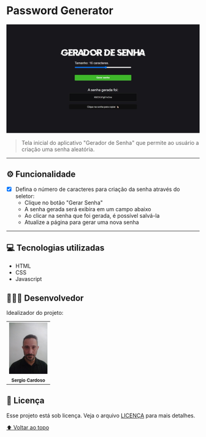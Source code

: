 # Password Generator



<img src="./assets/folder.jpg" alt="exemplo imagem">

> Tela inicial do aplicativo "Gerador de Senha" que permite ao usuário a criação uma senha aleatória.


---

## ⚙️ Funcionalidade

- [x] Defina o número de caracteres para criação da senha através do seletor:
  - Clique no botão "Gerar Senha"
  - A senha gerada será exibira em um campo abaixo
  -  Ao clicar na senha que foi gerada, é possível salvá-la
  - Atualize a página para gerar uma nova senha


---

## 💻 Tecnologias utilizadas


* HTML
* CSS
* Javascript



## 👨🏻‍💻 Desenvolvedor

Idealizador do projeto:

<table>
  <tr>
    <td align="center">
      <a href="#">
        <img src="./assets/Foto de Sergio.jpg" width="100px;" alt="Foto do Iuri Silva no GitHub"/><br>
        <sub>
          <b>Sergio Cardoso</b>
        </sub>
      </a>
    </td>
    
  </tr>
</table>


## 📝 Licença

Esse projeto está sob licença. Veja o arquivo [LICENÇA](LICENSE.md) para mais detalhes.

[⬆ Voltar ao topo](#password-generator)<br>


